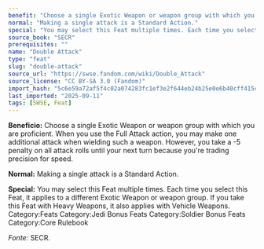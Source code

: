 ```yaml
---
benefit: "Choose a single Exotic Weapon or weapon group with which you are proficient. When you use the Full Attack action, you may make one additional attack when wielding such a weapon. However, you take a -5 penalty on all attack rolls until your next turn because you're trading precision for speed."
normal: "Making a single attack is a Standard Action."
special: "You may select this Feat multiple times. Each time you select this Feat, it applies to a different Exotic Weapon or weapon group. If you take this Feat with Heavy Weapons, it also applies with Vehicle Weapons. Category:Feats Category:Jedi Bonus Feats Category:Soldier Bonus Feats Category:Core Rulebook"
source_book: "SECR"
prerequisites: ""
name: "Double Attack"
type: "feat"
slug: "double-attack"
source_url: "https://swse.fandom.com/wiki/Double_Attack"
source_license: "CC BY-SA 3.0 (Fandom)"
import_hash: "5c6e59a72af5f4c02a074283fc1ef3e2f644eb24b25e0e6b40cff415c13b1d57"
last_imported: "2025-09-11"
tags: [SWSE, Feat]
---
```

**Beneficio:** Choose a single Exotic Weapon or weapon group with which you are proficient. When you use the Full Attack action, you may make one additional attack when wielding such a weapon. However, you take a -5 penalty on all attack rolls until your next turn because you're trading precision for speed.

**Normal:** Making a single attack is a Standard Action.

**Special:** You may select this Feat multiple times. Each time you select this Feat, it applies to a different Exotic Weapon or weapon group. If you take this Feat with Heavy Weapons, it also applies with Vehicle Weapons. Category:Feats Category:Jedi Bonus Feats Category:Soldier Bonus Feats Category:Core Rulebook

*Fonte:* SECR.